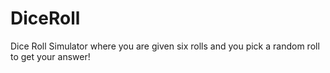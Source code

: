 # DiceRoll
Dice Roll Simulator where you are given six rolls and you pick a random roll to get your answer!
